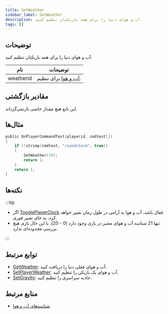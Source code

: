 ```yaml
---
title: SetWeather
sidebar_label: SetWeather
description: آب و هوای دنیا را برای همه بازیکنان تنظیم کنید.
tags: []
---
```


## توضیحات

آب و هوای دنیا را برای همه بازیکنان تنظیم کنید.

| نام      | توضیحات                                   |
| --------- | --------------------------------------------- |
| weatherid | [آب و هوا](../resources/weatherid) برای تنظیم. |

## مقادیر بازگشتی

این تابع هیچ مقدار خاصی بازنمی‌گرداند.

## مثال‌ها

```c
public OnPlayerCommandText(playerid, cmdtext[])
{
    if (!strcmp(cmdtext, "/sandstorm", true))
    {
        SetWeather(19);
        return 1;
    }
    return 1;
}
```

## نکته‌ها

:::tip

- اگر [TogglePlayerClock](TogglePlayerClock) فعال باشد، آب و هوا به آرامی در طول زمان تغییر خواهد کرد، به جای تغییر فوری.
- تنها 21 شناسه آب و هوای معتبر در بازی وجود دارد (0 - 20)، با این حال بازی هیچ بررسی محدوده‌ای ندارد.

:::

## توابع مرتبط

- [GetWeather](GetWeather): آب و هوای فعلی دنیا را دریافت کنید.
- [SetPlayerWeather](SetPlayerWeather): آب و هوای یک بازیکن را تنظیم کنید.
- [SetGravity](SetGravity): جاذبه سراسری را تنظیم کنید.

## منابع مرتبط

- [شناسه‌های آب و هوا](../resources/weatherid)